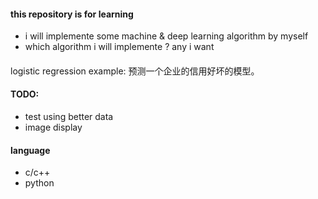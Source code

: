 #### this repository is for learning
- i will implemente some machine & deep learning algorithm by myself
- which algorithm i will implemente ? any i want
#### 
logistic regression example: 预测一个企业的信用好坏的模型。
#### TODO:
- test using better data
- image display

#### language
- c/c++
- python
